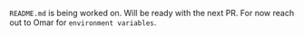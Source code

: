 `README.md` is being worked on. Will be ready with the next PR. For now reach out to Omar for `environment variables`.